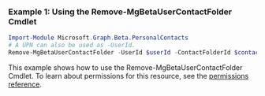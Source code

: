 ### Example 1: Using the Remove-MgBetaUserContactFolder Cmdlet
```powershell
Import-Module Microsoft.Graph.Beta.PersonalContacts
# A UPN can also be used as -UserId.
Remove-MgBetaUserContactFolder -UserId $userId -ContactFolderId $contactFolderId
```
This example shows how to use the Remove-MgBetaUserContactFolder Cmdlet.
To learn about permissions for this resource, see the [permissions reference](/graph/permissions-reference).
